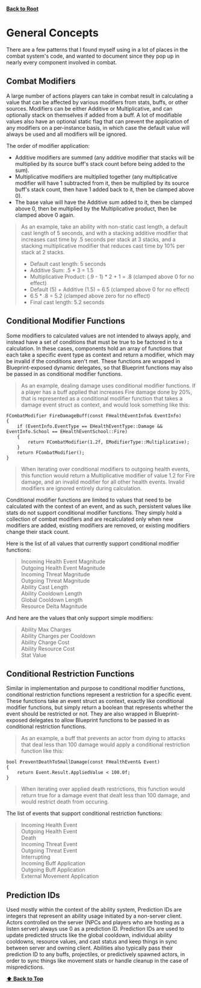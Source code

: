 <a name="top"></a>
**[Back to Root](/README.md)**

# General Concepts

There are a few patterns that I found myself using in a lot of places in the combat system's code, and wanted to document since they pop up in nearly every component involved in combat.

## Combat Modifiers

A large number of actions players can take in combat result in calculating a value that can be affected by various modifiers from stats, buffs, or other sources. Modifiers can be either Additive or Multiplicative, and can optionally stack on themselves if added from a buff. A lot of modifiable values also have an optional static flag that can prevent the application of any modifiers on a per-instance basis, in which case the default value will always be used and all modifiers will be ignored.

The order of modifier application:
- Additive modifiers are summed (any additive modifier that stacks will be multiplied by its source buff's stack count before being added to the sum).
- Multiplicative modifiers are multiplied together (any multiplicative modifier will have 1 subtracted from it, then be multiplied by its source buff's stack count, then have 1 added back to it, then be clamped above 0).
- The base value will have the Additive sum added to it, then be clamped above 0, then be multiplied by the Multiplicative product, then be clamped above 0 again.

> As an example, take an ability with non-static cast length, a default cast length of 5 seconds, and with a stacking additive modifier that increases cast time by .5 seconds per stack at 3 stacks, and a stacking multiplicative modifier that reduces cast time by 10% per stack at 2 stacks.
>
> - Default cast length: 5 seconds
> - Additive Sum: .5 * 3 = 1.5
> - Multiplicative Product: (.9 - 1) * 2 + 1 = .8 (clamped above 0 for no effect)
> - Default (5) + Additive (1.5) = 6.5 (clamped above 0 for no effect)
> - 6.5 * .8 = 5.2 (clamped above zero for no effect)
> - Final cast length: 5.2 seconds

## Conditional Modifier Functions

Some modifiers to calculated values are not intended to always apply, and instead have a set of conditions that must be true to be factored in to a calculation. In these cases, components hold an array of functions that each take a specific event type as context and return a modifier, which may be invalid if the conditions aren't met. These functions are wrapped in Blueprint-exposed dynamic delegates, so that Blueprint functions may also be passed in as conditional modifier functions.

> As an example, dealing damage uses conditional modifier functions. If a player has a buff applied that increases Fire damage done by 20%, that is represented as a conditional modifier function that takes a damage event struct as context, and would look something like this: 
```
FCombatModifier FireDamageBuff(const FHealthEventInfo& EventInfo) 
{ 
    if (EventInfo.EventType == EHealthEventType::Damage && EventInfo.School == EHealthEventSchool::Fire)
    {
        return FCombatModifier(1.2f, EModifierType::Multiplicative);
    }
    return FCombatModifier();
} 
```
> When iterating over conditional modifiers to outgoing health events, this function would return a Multiplicative modifier of value 1.2 for Fire damage, and an invalid modifier for all other health events. Invalid modifiers are ignored entirely during calculation.

Conditional modifier functions are limited to values that need to be calculated with the context of an event, and as such, persistent values like stats do not support conditional modifier functions. They simply hold a collection of combat modifiers and are recalculated only when new modifiers are added, existing modifiers are removed, or existing modifiers change their stack count.

Here is the list of all values that currently support conditional modifier functions:  

> Incoming Health Event Magnitude  
> Outgoing Health Event Magnitude    
> Incoming Threat Magnitude  
> Outgoing Threat Magnitude  
> Ability Cast Length  
> Ability Cooldown Length  
> Global Cooldown Length  
> Resource Delta Magnitude  

And here are the values that only support simple modifiers:  

> Ability Max Charges  
> Ability Charges per Cooldown  
> Ability Charge Cost  
> Ability Resource Cost  
> Stat Value  

## Conditional Restriction Functions

Similar in implementation and purpose to conditional modifier functions, conditional restriction functions represent a restriction for a specific event. These functions take an event struct as context, exactly like conditional modifier functions, but simply return a boolean that represents whether the event should be restricted or not. They are also wrapped in Blueprint-exposed delegates to allow Blueprint functions to be passed in as conditional restriction functions.

> As an example, a buff that prevents an actor from dying to attacks that deal less than 100 damage would apply a conditional restriction function like this:
```
bool PreventDeathToSmallDamage(const FHealthEvent& Event) 
{ 
    return Event.Result.AppliedValue < 100.0f; 
}
```
> When iterating over applied death restrictions, this function would return true for a damage event that dealt less than 100 damage, and would restrict death from occuring.  

The list of events that support conditional restriction functions:  

> Incoming Health Event  
> Outgoing Health Event  
> Death  
> Incoming Threat Event  
> Outgoing Threat Event  
> Interrupting  
> Incoming Buff Application  
> Outgoing Buff Application  
> External Movement Application  

## Prediction IDs

Used mostly within the context of the ability system, Prediction IDs are integers that represent an ability usage initiated by a non-server client. Actors controlled on the server (NPCs and players who are hosting as a listen server) always use 0 as a prediction ID. Prediction IDs are used to update predicted structs like the global cooldown, individual ability cooldowns, resource values, and cast status and keep things in sync between server and owning client. Abilities also typically pass their prediction ID to any buffs, projectiles, or predictively spawned actors, in order to sync things like movement stats or handle cleanup in the case of mispredictions.

**[⬆ Back to Top](#top)**
